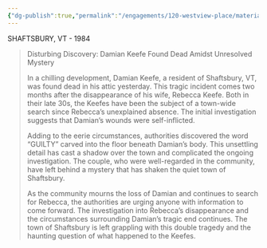 ```yaml
---
{"dg-publish":true,"permalink":"/engagements/120-westview-place/materials/1984-article/","noteIcon":"","created":"2024-08-16T16:39:54.000-04:00","updated":"2025-01-07T22:40:36.611-05:00"}
---
```


SHAFTSBURY, VT - 1984

> Disturbing Discovery: Damian Keefe Found Dead Amidst Unresolved Mystery
> 
> In a chilling development, Damian Keefe, a resident of Shaftsbury, VT, was found dead in his attic yesterday. This tragic incident comes two months after the disappearance of his wife, Rebecca Keefe. Both in their late 30s, the Keefes have been the subject of a town-wide search since Rebecca’s unexplained absence. The initial investigation suggests that Damian’s wounds were self-inflicted.
> 
> Adding to the eerie circumstances, authorities discovered the word “GUILTY” carved into the floor beneath Damian’s body. This unsettling detail has cast a shadow over the town and complicated the ongoing investigation. The couple, who were well-regarded in the community, have left behind a mystery that has shaken the quiet town of Shaftsbury.
> 
> As the community mourns the loss of Damian and continues to search for Rebecca, the authorities are urging anyone with information to come forward. The investigation into Rebecca’s disappearance and the circumstances surrounding Damian’s tragic end continues. The town of Shaftsbury is left grappling with this double tragedy and the haunting question of what happened to the Keefes.
> 
> 

